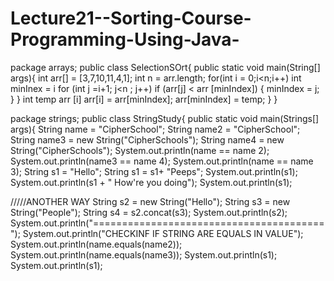 # Lecture21--Sorting-Course-Programming-Using-Java-
package arrays;
public class SelectionSOrt{
    public static void main(String[] args){
    int arr[] = [3,7,10,11,4,1];
    int n = arr.length;
  for(int i = 0;i<n;i++)
         int minInex = i
                   for (int j =i+1; j<n ; j++)
                    if (arr[j] < arr [minIndex])
                    {
                         minIndex = j;
                      }
                      }
                      int temp arr [i]
                      arr[i] = arr[minIndex];
                      arr[minIndex] = temp;
            }
}


package strings;
public class StringStudy{
public static void main(Strings[] args){
        String name = "CipherSchool";
        String name2 = "CipherSchool";
    String name3 = new String("CipherSchools");
    String name4 = new String("CipherSchools");
    System.out.println(name == name 2);
    System.out.println(name3 == name 4);
    System.out.println(name == name 3);
String s1 = "Hello";
String s1 = s1+ "Peeps";
System.out.println(s1);
System.out.println(s1 + " How're you doing");
System.out.println(s1);


/////ANOTHER WAY 
String s2 = new String("Hello");
String s3 = new String("People");
String s4 = s2.concat(s3);
System.out.println(s2);
System.out.println("========================================");
System.out.println("CHECKINF IF STRING ARE EQUALS IN VALUE");
System.out.println(name.equals(name2));
System.out.println(name.equals(name3));
System.out.println(s1);
System.out.println(s1);
